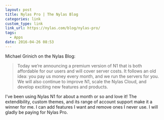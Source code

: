 ```yaml
---
layout: post
title: Nylas Pro | The Nylas Blog
categories: link
custom_type: link
link_url: https://nylas.com/blog/nylas-pro/
tags:
  - Apps
date: 2016-04-26 08:53
---
```

Michael Grinich on the Nylas Blog:

> Today we’re announcing a premium version of N1 that is both affordable for our users and will cover server costs. It follows an old idea: you pay us money every month, and we run the servers for you. We will also continue to improve N1, scale the Nylas Cloud, and develop exciting new features and products.

I've been using Nylas N1 for about a month or so and love it! The extendibility, custom themes, and its range of account support make it a winner for me. I can add features I want and remove ones I never use. I will gladly be paying for Nylas Pro.